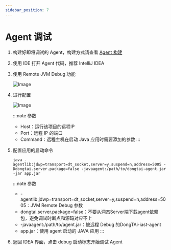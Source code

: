 ```yaml
---
sidebar_position: 7
---
```


# Agent 调试

1. 构建好即将调试的 Agent，构建方式请查看 [Agent 构建](maven-build)
2. 使用 IDE 打开 Agent 代码，推荐 IntelliJ IDEA

3. 使用 Remote JVM Debug 功能

   ![Image](images/springtest_config.png)

4. 进行配置

   ![Image](images/remote_debug.png)

   :::note 参数
   - Host：运行该项目的远程IP
   - Port：远程 IP 的端口
   - Command：远程主机在启动 Java 应用时需要添加的参数
   :::

5. 配置应用的启动命令

   ```
   java -agentlib:jdwp=transport=dt_socket,server=y,suspend=n,address=5005 -Ddongtai.server.package=false -javaagent:/path/to/dongtai-agent.jar -jar app.jar
   ```

   :::note 参数
   - -agentlib:jdwp=transport=dt_socket,server=y,suspend=n,address=5005：JVM Remote Debug 参数
   - dongtai.server.package=false：不要从洞态Server端下载agent依赖包，避免调试时断点和源码对应不上
   - -javaagent:/path/to/agent.jar：被远程 Debug 的DongTAi-iast-agent
   - app.jar：使用 agent 启动的 JAVA 应用
   :::

6. 返回 IDEA 界面，点击 debug 启动标志开始调试 Agent
